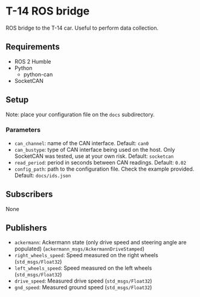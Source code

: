 # T-14 ROS bridge

ROS bridge to the T-14 car. Useful to perform data collection.

## Requirements
- ROS 2 Humble
- Python
    - python-can
- SocketCAN

## Setup

Note: place your configuration file on the `docs` subdirectory.

### Parameters

- `can_channel`: name of the CAN interface. Default: `can0`
- `can_bustype`: type of CAN interface being used on the host. Only SocketCAN was tested, use at your own risk. Default: `socketcan`
- `read_period`: period in seconds between CAN readings. Default: `0.02`
- `config_path`: path to the configuration file. Check the example provided. Default: `docs/ids.json`

## Subscribers

None

## Publishers

- `ackermann`: Ackermann state (only drive speed and steering angle are populated) (`ackermann_msgs/AckermannDriveStamped`)
- `right_wheels_speed`: Speed measured on the right wheels (`std_msgs/Float32`)
- `left_wheels_speed`: Speed measured on the left wheels (`std_msgs/Float32`)
- `drive_speed`: Measured drive speed (`std_msgs/Float32`)
- `gnd_speed`: Measured ground speed (`std_msgs/Float32`)
